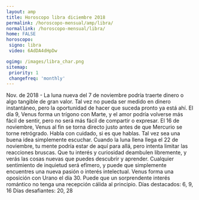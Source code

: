 ```yaml
---
layout: amp
title: Horoscopo libra diciembre 2018 
permalink: /horoscopo-mensual/amp/libra/
normallink: /horoscopo-mensual/libra/
home: FALSE
horoscopo:
 signo: libra
 video: 6AdDA4dHpDw

ogimg: /images/libra_char.png
sitemap:
 priority: 1
 changefreq: 'monthly'
---
```



Nov. de 2018 - La luna nueva del 7 de noviembre podría traerte dinero o algo tangible de gran valor. Tal vez no pueda ser medido en dinero instantáneo, pero la oportunidad de hacer que suceda pronto ya está ahí. 
El día 9, Venus forma un trígono con Marte, y el amor podría volverse más fácil de sentir, pero no será más fácil de compartir o expresar. El 16 de noviembre, Venus al fin se torna directo justo antes de que Mercurio se torne retrógrado. Habla con cuidado, si es que hablas. Tal vez sea una buena idea simplemente escuchar. 
Cuando la luna llena llega el 22 de noviembre, tu mente podría estar de aquí para allá, pero intenta limitar las reacciones bruscas. Que tu interés y curiosidad deambulen libremente, y verás las cosas nuevas que puedes descubrir y aprender. Cualquier sentimiento de inquietud será efímero, y puede que simplemente encuentres una nueva pasión o interés intelectual. 
Venus forma una oposición con Urano el día 30. Puede que un sorprendente interés romántico no tenga una recepción cálida al principio. 
Días destacados: 6, 9, 16
Días desafiantes: 20, 28